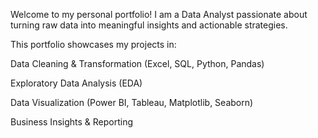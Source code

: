 Welcome to my personal portfolio!
I am a Data Analyst passionate about turning raw data into meaningful insights and actionable strategies.

This portfolio showcases my projects in:

Data Cleaning & Transformation (Excel, SQL, Python, Pandas)

Exploratory Data Analysis (EDA)

Data Visualization (Power BI, Tableau, Matplotlib, Seaborn)

Business Insights & Reporting
